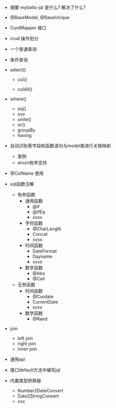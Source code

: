 - 摘要 mybatis-jql 是什么? 解决了什么? 

- @BaseModel, @BaseUnique

- CurdMapper<T> 接口

- crud 操作划分
  
- 一个普通查询

- 条件查询

- select()
  - col()

  - colAll()

- where()
  - eq()
  - xxx
  - unite()
  - or()
  - groupBy
  - having
   
- 自动识别表字段和函数语句与model类进行关联映射
  - 案例
  - enum枚举支持

- @ColName 使用

- sql函数注解
  - 有参函数
    - 通用函数
      - @if
      - @ifEq
      - xxxx  
    - 字符函数
      - @CharLength
      - Concat
      - xxxx
    - 时间函数
      - DateFormat
      - Dayname    
      - xxxx  
    - 数学函数
      - @Abs
      - @Ceil
  - 无参函数
    - 时间函数
      - @Curdate
      - CurrentDate
      - xxxx
    - 数学函数
      - @Rand      
- join 
  - left join
  - right join
  - inner join

- 通用api
    

- 接口default方法中编写jql  

- 内置类型转换器
  - Number2DateConvert
  - Date2StringConvert
  - xxx